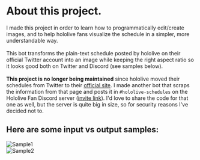 # About this project.
I made this project in order to learn how to programmatically edit/create images, and to help hololive fans visualize the schedule in a simpler, more understandable way.</br></br>
This bot transforms the plain-text schedule posted by hololive on their official Twitter account into an image while keeping the right aspect ratio so it looks good both on Twitter and Discord (see samples below).
</br></br>
**This project is no longer being maintained** since hololive moved their schedules from Twitter to their [official site](https://schedule.hololive.tv/). I made another bot that scraps the information from that page and posts it in `#hololive-schedules` on the Hololive Fan Discord server ([invite link](https://discord.com/invite/holofans)). I'd love to share the code for that one as well, but the server is quite big in size, so for security reasons I've decided not to.

## Here are some input vs output samples:
![Sample1](https://user-images.githubusercontent.com/24983230/133311789-68fd436e-1a78-45f7-a963-0eda940f1652.png)</br>
![Sample2](https://user-images.githubusercontent.com/24983230/133313025-ce8c7ddf-3176-4820-b828-4bd13a12186f.png)
